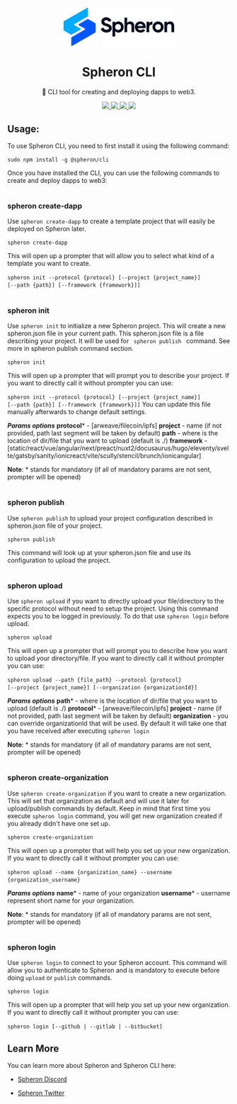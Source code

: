
<p  align="center">

<picture>

<source  media="(prefers-color-scheme: dark)"  srcset="https://github.com/spheronFdn/sdk/blob/main/.github/assets/spheron-logo-dark.svg">

<source  media="(prefers-color-scheme: light)"  srcset="https://github.com/spheronFdn/sdk/blob/main/.github/assets/spheron-logo.svg">

<img  alt="Spheron"  src="https://github.com/spheronFdn/sdk/blob/main/.github/assets/spheron-logo.svg" width="250">

</picture>

</p>

  

<h1  align="center">Spheron CLI</h1>

  

<p  align="center">
🧰 CLI tool for creating and deploying dapps to web3.
</p>

  

<p  align="center">

<a  href="https://www.npmjs.com/package/@spheron/storage"  target="_blank"  rel="noreferrer">

<img  src="https://img.shields.io/static/v1?label=npm&message=v1.0.7&color=green"  />

</a>

<a  href="https://github.com/spheronFdn/sdk/blob/main/LICENSE"  target="_blank"  rel="noreferrer">

<img  src="https://img.shields.io/static/v1?label=license&message=Apache%202.0&color=red"  />

</a>

<a  href="https://discord.com/invite/ahxuCtm"  target="_blank"  rel="noreferrer">

<img  src="https://img.shields.io/static/v1?label=community&message=discord&color=blue"  />

</a>

<a  href="https://twitter.com/SpheronFdn"  target="_blank"  rel="noreferrer">

<img  src="https://img.shields.io/twitter/url/https/twitter.com/cloudposse.svg?style=social&label=Follow%20%40SpheronFdn"  />

</a>

</p>

  

## Usage:

  

<p>To use Spheron CLI, you need to first install it using the following command:</p>

<pre><code>sudo npm install -g @spheron/cli</code></pre>

<p>Once you have installed the CLI, you can use the following commands to create and deploy dapps to web3:</p>

#
<h3>spheron create-dapp</h3>
<p>Use <code>spheron create-dapp</code> to create a template project that will easily be deployed on Spheron later. </p>
<pre><code>spheron create-dapp</code></pre> 
This will open up a prompter that will allow you to select what kind of a template you want to create.

<code>spheron init --protocol {protocol} [--project {project_name}] [--path {path}] [--framework {framework}]]</code> 

#
<h3>spheron init</h3>
<p>Use <code>spheron init</code> to initialize a new Spheron project. This will create a new spheron.json file in your current path. This spheron.json file is a file describing your project. It will be used for <code> spheron publish </code> command. See more in spheron publish command section.</p>
<pre><code>spheron init</code></pre> 
This will open up a prompter that will prompt you to describe your project. If you want to directly call it without prompter you can use: 

<code>spheron init --protocol {protocol} [--project {project_name}] [--path {path}] [--framework {framework}]]</code> 
You can update this file manually afterwards to change default settings.

***Params options***
**protocol*** - [arweave/filecoin/ipfs]
**project** - name (if not provided, path last segment will be taken by default)
**path** - where is the location of dir/file that you want to upload (default is ./) 
**framework** -[static/react/vue/angular/next/preact/nuxt2/docusaurus/hugo/eleventy/svelte/gatsby/sanity/ionicreact/vite/scully/stencil/brunch/ionicangular]  

**Note**: * stands for mandatory (if all of mandatory params are not sent, prompter will be opened)
#
<h3>spheron publish</h3>
<p>Use <code>spheron publish</code> to upload your project configuration described in spheron.json file of your project. </p>
<pre><code>spheron publish</code></pre> 
This command will look up at your spheron.json file and  use its configuration to upload the project.

#
<h3>spheron upload</h3>
<p>Use <code>spheron upload</code> if you want to directly upload your file/directory to the specific protocol without need to setup the project. Using this command expects you to be logged in previously. To do that use <code>spheron login</code> before upload. </p>
<pre><code>spheron upload</code></pre> 
This will open up a prompter that will prompt you to describe how you want to upload your directory/file. If you want to directly call it without prompter you can use: 

<code>spheron upload --path {file_path} --protocol {protocol} [--project {project_name}] [--organization {organizationId}] </code> 


***Params options***
**path*** - where is the location of dir/file that you want to upload (default is ./) 
**protocol*** - [arweave/filecoin/ipfs]
**project** - name (if not provided, path last segment will be taken by default)
**organization** - you can override organizationId that will be used. By default it will take one that you have received after executing <code>spheron login</code>

**Note**: * stands for mandatory (if all of mandatory params are not sent, prompter will be opened)

# 
<h3>spheron create-organization</h3>
<p>Use <code>spheron create-organization</code> if you want to create a new organization. This will set that organization as default and will use it later for upload/publish commands by default. Keep in mind that first time you execute <code>spheron login</code> command, you will get new organization created if you already didn't have one set up.   </p>
<pre><code>spheron create-organization</code></pre> 
This will open up a prompter that will help you set up your new organization. If you want to directly call it without prompter you can use: 

<code>spheron upload --name {organization_name} --username {organization_username} </code> 

***Params options***
**name*** - name of your organization 
**username*** - username represent short name for your organization.

**Note**: * stands for mandatory (if all of mandatory params are not sent, prompter will be opened)
  
  #
  <h3>spheron login</h3>
<p>Use <code>spheron login</code> to connect to your Spheron account. This command will allow you to authenticate to Spheron and is mandatory to execute before doing <code>upload</code> or <code>publish</code> commands.</p>
<pre><code>spheron login</code></pre> 
This will open up a prompter that will help you set up your new organization. If you want to directly call it without prompter you can use: 

<code>spheron login [--github | --gitlab | --bitbucket] </code> 
  

## Learn More

You can learn more about Spheron and Spheron CLI here:

  

- [Spheron Discord](https://discord.com/invite/ahxuCtm)

- [Spheron Twitter](https://twitter.com/SpheronFdn)
